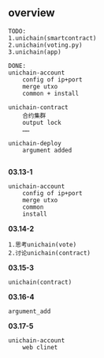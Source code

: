## overview
```
TODO:
1.unichain(smartcontract)
2.unichain(voting.py)
3.unichain(app)

DONE:
unichain-account
    config of ip+port
    merge utxo
    common + install

unichain-contract
    合约集群
    output lock
    ……

unichain-deploy
    argument added


```
**03.13-1**
```
unichain-account
    config of ip+port
    merge utxo
    common
    install
```
**03.14-2**
```
1.思考unichain(vote)
2.讨论unichain(contract)
```
**03.15-3**
```
unichain(contract)
```
**03.16-4**
```
argument_add
```
**03.17-5**
```
unichain-account
    web clinet
```